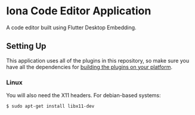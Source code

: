 # Iona Code Editor Application

A code editor built using Flutter Desktop Embedding.

## Setting Up

This application uses all of the plugins in this repository, so make sure you
have all the dependencies for
[building the plugins on your platform](../plugins/README.md).

### Linux

You will also need the X11 headers. For debian-based systems:
```
$ sudo apt-get install libx11-dev
```
